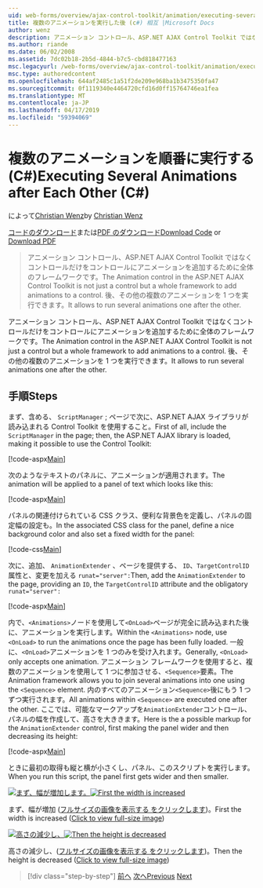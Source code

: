 ```yaml
---
uid: web-forms/overview/ajax-control-toolkit/animation/executing-several-animations-after-each-other-cs
title: 複数のアニメーションを実行した後 (c#) 相互 |Microsoft Docs
author: wenz
description: アニメーション コントロール、ASP.NET AJAX Control Toolkit ではなくコントロールだけをコントロールにアニメーションを追加するために全体のフレームワークです。 これにより、落としたを実行する.
ms.author: riande
ms.date: 06/02/2008
ms.assetid: 7dc02b18-2b5d-4844-b7c5-cbd818477163
msc.legacyurl: /web-forms/overview/ajax-control-toolkit/animation/executing-several-animations-after-each-other-cs
msc.type: authoredcontent
ms.openlocfilehash: 644af2485c1a51f2de209e968ba1b3475350fa47
ms.sourcegitcommit: 0f1119340e4464720cfd16d0ff15764746ea1fea
ms.translationtype: MT
ms.contentlocale: ja-JP
ms.lasthandoff: 04/17/2019
ms.locfileid: "59394069"
---
```

# <a name="executing-several-animations-after-each-other-c"></a><span data-ttu-id="6fdb3-104">複数のアニメーションを順番に実行する (C#)</span><span class="sxs-lookup"><span data-stu-id="6fdb3-104">Executing Several Animations after Each Other (C#)</span></span>

<span data-ttu-id="6fdb3-105">によって[Christian Wenz](https://github.com/wenz)</span><span class="sxs-lookup"><span data-stu-id="6fdb3-105">by [Christian Wenz](https://github.com/wenz)</span></span>

<span data-ttu-id="6fdb3-106">[コードのダウンロード](http://download.microsoft.com/download/f/9/a/f9a26acd-8df4-4484-8a18-199e4598f411/Animation3.cs.zip)または[PDF のダウンロード](http://download.microsoft.com/download/6/7/1/6718d452-ff89-4d3f-a90e-c74ec2d636a3/animation3CS.pdf)</span><span class="sxs-lookup"><span data-stu-id="6fdb3-106">[Download Code](http://download.microsoft.com/download/f/9/a/f9a26acd-8df4-4484-8a18-199e4598f411/Animation3.cs.zip) or [Download PDF](http://download.microsoft.com/download/6/7/1/6718d452-ff89-4d3f-a90e-c74ec2d636a3/animation3CS.pdf)</span></span>

> <span data-ttu-id="6fdb3-107">アニメーション コントロール、ASP.NET AJAX Control Toolkit ではなくコントロールだけをコントロールにアニメーションを追加するために全体のフレームワークです。</span><span class="sxs-lookup"><span data-stu-id="6fdb3-107">The Animation control in the ASP.NET AJAX Control Toolkit is not just a control but a whole framework to add animations to a control.</span></span> <span data-ttu-id="6fdb3-108">後、その他の複数のアニメーションを 1 つを実行できます。</span><span class="sxs-lookup"><span data-stu-id="6fdb3-108">It allows to run several animations one after the other.</span></span>


<span data-ttu-id="6fdb3-109">アニメーション コントロール、ASP.NET AJAX Control Toolkit ではなくコントロールだけをコントロールにアニメーションを追加するために全体のフレームワークです。</span><span class="sxs-lookup"><span data-stu-id="6fdb3-109">The Animation control in the ASP.NET AJAX Control Toolkit is not just a control but a whole framework to add animations to a control.</span></span> <span data-ttu-id="6fdb3-110">後、その他の複数のアニメーションを 1 つを実行できます。</span><span class="sxs-lookup"><span data-stu-id="6fdb3-110">It allows to run several animations one after the other.</span></span>

## <a name="steps"></a><span data-ttu-id="6fdb3-111">手順</span><span class="sxs-lookup"><span data-stu-id="6fdb3-111">Steps</span></span>

<span data-ttu-id="6fdb3-112">まず、含める、 `ScriptManager` ; ページで次に、ASP.NET AJAX ライブラリが読み込まれる Control Toolkit を使用すること。</span><span class="sxs-lookup"><span data-stu-id="6fdb3-112">First of all, include the `ScriptManager` in the page; then, the ASP.NET AJAX library is loaded, making it possible to use the Control Toolkit:</span></span>

[!code-aspx[Main](executing-several-animations-after-each-other-cs/samples/sample1.aspx)]

<span data-ttu-id="6fdb3-113">次のようなテキストのパネルに、アニメーションが適用されます。</span><span class="sxs-lookup"><span data-stu-id="6fdb3-113">The animation will be applied to a panel of text which looks like this:</span></span>

[!code-aspx[Main](executing-several-animations-after-each-other-cs/samples/sample2.aspx)]

<span data-ttu-id="6fdb3-114">パネルの関連付けられている CSS クラス、便利な背景色を定義し、パネルの固定幅の設定も。</span><span class="sxs-lookup"><span data-stu-id="6fdb3-114">In the associated CSS class for the panel, define a nice background color and also set a fixed width for the panel:</span></span>

[!code-css[Main](executing-several-animations-after-each-other-cs/samples/sample3.css)]

<span data-ttu-id="6fdb3-115">次に、追加、 `AnimationExtender` 、ページを提供する、 `ID`、`TargetControlID`属性と、変更を加える `runat="server":`</span><span class="sxs-lookup"><span data-stu-id="6fdb3-115">Then, add the `AnimationExtender` to the page, providing an `ID`, the `TargetControlID` attribute and the obligatory `runat="server":`</span></span>

[!code-aspx[Main](executing-several-animations-after-each-other-cs/samples/sample4.aspx)]

<span data-ttu-id="6fdb3-116">内で、`<Animations>`ノードを使用して`<OnLoad>`ページが完全に読み込まれた後に、アニメーションを実行します。</span><span class="sxs-lookup"><span data-stu-id="6fdb3-116">Within the `<Animations>` node, use `<OnLoad>` to run the animations once the page has been fully loaded.</span></span> <span data-ttu-id="6fdb3-117">一般に、`<OnLoad>`アニメーションを 1 つのみを受け入れます。</span><span class="sxs-lookup"><span data-stu-id="6fdb3-117">Generally, `<OnLoad>` only accepts one animation.</span></span> <span data-ttu-id="6fdb3-118">アニメーション フレームワークを使用すると、複数のアニメーションを使用して 1 つに参加させる、`<Sequence>`要素。</span><span class="sxs-lookup"><span data-stu-id="6fdb3-118">The Animation framework allows you to join several animations into one using the `<Sequence>` element.</span></span> <span data-ttu-id="6fdb3-119">内のすべてのアニメーション`<Sequence>`後にもう 1 つずつ実行されます。</span><span class="sxs-lookup"><span data-stu-id="6fdb3-119">All animations within `<Sequence>` are executed one after the other.</span></span> <span data-ttu-id="6fdb3-120">ここでは、可能なマークアップを`AnimationExtender`コントロール、パネルの幅を作成して、高さを大ききます。</span><span class="sxs-lookup"><span data-stu-id="6fdb3-120">Here is the a possible markup for the `AnimationExtender` control, first making the panel wider and then decreasing its height:</span></span>

[!code-aspx[Main](executing-several-animations-after-each-other-cs/samples/sample5.aspx)]

<span data-ttu-id="6fdb3-121">ときに最初の取得も縦と横が小さくし、パネル、このスクリプトを実行します。</span><span class="sxs-lookup"><span data-stu-id="6fdb3-121">When you run this script, the panel first gets wider and then smaller.</span></span>


<span data-ttu-id="6fdb3-122">[![まず、幅が増加します。](executing-several-animations-after-each-other-cs/_static/image2.png)](executing-several-animations-after-each-other-cs/_static/image1.png)</span><span class="sxs-lookup"><span data-stu-id="6fdb3-122">[![First the width is increased](executing-several-animations-after-each-other-cs/_static/image2.png)](executing-several-animations-after-each-other-cs/_static/image1.png)</span></span>

<span data-ttu-id="6fdb3-123">まず、幅が増加 ([フルサイズの画像を表示する をクリックします](executing-several-animations-after-each-other-cs/_static/image3.png))。</span><span class="sxs-lookup"><span data-stu-id="6fdb3-123">First the width is increased ([Click to view full-size image](executing-several-animations-after-each-other-cs/_static/image3.png))</span></span>


<span data-ttu-id="6fdb3-124">[![高さの減少し、](executing-several-animations-after-each-other-cs/_static/image5.png)](executing-several-animations-after-each-other-cs/_static/image4.png)</span><span class="sxs-lookup"><span data-stu-id="6fdb3-124">[![Then the height is decreased](executing-several-animations-after-each-other-cs/_static/image5.png)](executing-several-animations-after-each-other-cs/_static/image4.png)</span></span>

<span data-ttu-id="6fdb3-125">高さの減少し、([フルサイズの画像を表示する をクリックします](executing-several-animations-after-each-other-cs/_static/image6.png))。</span><span class="sxs-lookup"><span data-stu-id="6fdb3-125">Then the height is decreased ([Click to view full-size image](executing-several-animations-after-each-other-cs/_static/image6.png))</span></span>

> [!div class="step-by-step"]
> <span data-ttu-id="6fdb3-126">[前へ](executing-several-animations-at-the-same-time-cs.md)
> [次へ](animation-depending-on-a-condition-cs.md)</span><span class="sxs-lookup"><span data-stu-id="6fdb3-126">[Previous](executing-several-animations-at-the-same-time-cs.md)
[Next](animation-depending-on-a-condition-cs.md)</span></span>
